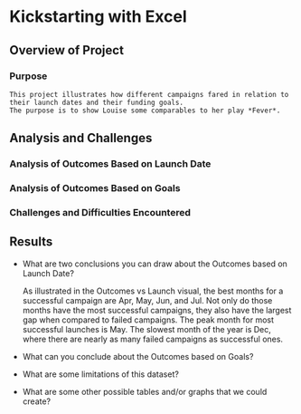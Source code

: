 # Kickstarting with Excel

## Overview of Project

### Purpose

	This project illustrates how different campaigns fared in relation to their launch dates and their funding goals. 
	The purpose is to show Louise some comparables to her play *Fever*.

## Analysis and Challenges

### Analysis of Outcomes Based on Launch Date
	
	

### Analysis of Outcomes Based on Goals

### Challenges and Difficulties Encountered

## Results

- What are two conclusions you can draw about the Outcomes based on Launch Date?

	As illustrated in the Outcomes vs Launch visual, the best months for a successful campaign are Apr, May, Jun, and Jul. Not only do those months have the most successful campaigns, they also have the 
	largest gap when compared to failed campaigns. The peak month for most successful launches is May. The slowest month of the year is Dec, where there are nearly as many failed campaigns as successful ones.

- What can you conclude about the Outcomes based on Goals?

- What are some limitations of this dataset?

- What are some other possible tables and/or graphs that we could create?
